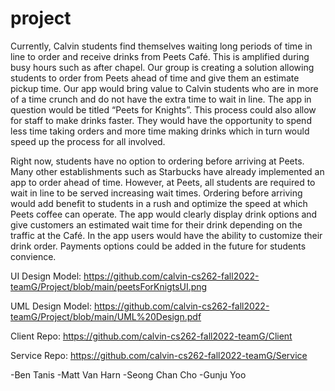# project

Currently, Calvin students find themselves waiting long periods of time in line to order and receive drinks from Peets Café. This is amplified during busy hours such as after chapel. Our group is creating a solution allowing students to order from Peets ahead of time and give them an estimate pickup time. Our app would bring value to Calvin students who are in more of a time crunch and do not have the extra time to wait in line. The app in question would be titled “Peets for Knights”. This process could also allow for staff to make drinks faster. They would have the opportunity to spend less time taking orders and more time making drinks which in turn would speed up the process for all involved. 

Right now, students have no option to ordering before arriving at Peets. Many other establishments such as Starbucks have already implemented an app to order ahead of time. However, at Peets, all students are required to wait in line to be served increasing wait times. Ordering before arriving would add benefit to students in a rush and optimize the speed at which Peets coffee can operate. The app would clearly display drink options and give customers an estimated wait time for their drink depending on the traffic at the Café. In the app users would have the ability to customize their drink order. Payments options could be added in the future for students convience. 

UI Design Model: https://github.com/calvin-cs262-fall2022-teamG/Project/blob/main/peetsForKnigtsUI.png

UML Design Model: https://github.com/calvin-cs262-fall2022-teamG/Project/blob/main/UML%20Design.pdf

Client Repo: https://github.com/calvin-cs262-fall2022-teamG/Client

Service Repo: https://github.com/calvin-cs262-fall2022-teamG/Service

-Ben Tanis
-Matt Van Harn
-Seong Chan Cho
-Gunju Yoo
